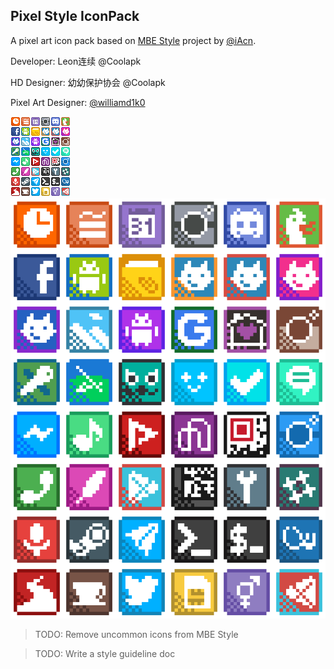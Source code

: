 ## Pixel Style IconPack

A pixel art icon pack based on [MBE Style](https://github.com/iAcn/MBEStyle) project by [@iAcn](https://github.com/iAcn/).

Developer: Leon连续 @Coolapk

HD Designer: 幼幼保护协会 @Coolapk

Pixel Art Designer: [@williamd1k0](https://github.com/williamd1k0/)

![All icons](tools/icons/study/icons.png)
![All icons upscale](tools/icons/study/icons-xxl.png)


>TODO: Remove uncommon icons from MBE Style

>TODO: Write a style guideline doc